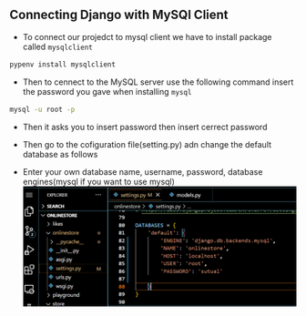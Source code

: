 ## Connecting Django with MySQl Client

- To connect our projedct to mysql client we have to install package called `mysqlclient`

```bash
pypenv install mysqlclient
```


- Then to cennect to the MySQL server use the following command insert the password you gave when installing `mysql`

```bash
mysql -u root -p
```
- Then it asks you to insert password then insert cerrect password

- Then go to the cofiguration file(setting.py) adn change the default database as follows 
- Enter your own database name, username, password, database engines(mysql if you want to use mysql)
![Change default database](../Images/change%20database.png)